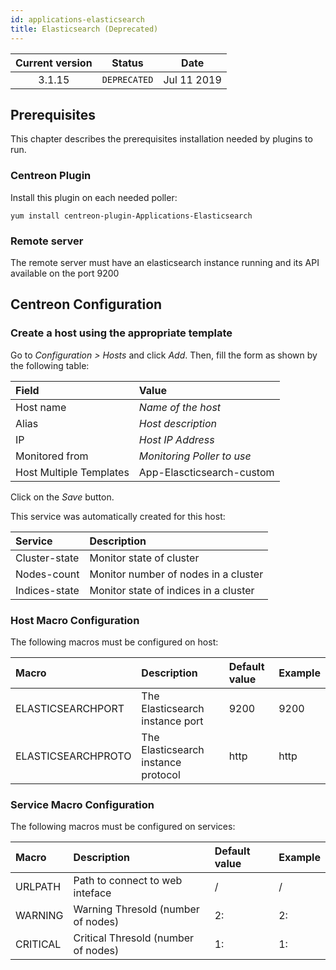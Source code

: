 ```yaml
---
id: applications-elasticsearch
title: Elasticsearch (Deprecated)
---
```


| Current version | Status | Date |
| :-: | :-: | :-: |
| 3.1.15 | `DEPRECATED` | Jul 11 2019 |

## Prerequisites

This chapter describes the prerequisites installation needed by plugins to run.

### Centreon Plugin

Install this plugin on each needed poller:

``` shell
yum install centreon-plugin-Applications-Elasticsearch
```

### Remote server

The remote server must have an elasticsearch instance running and its API available on the port 9200

## Centreon Configuration

### Create a host using the appropriate template

Go to *Configuration \> Hosts* and click *Add*. Then, fill the form as shown by the following table:

| Field                   | Value                      |
| :---------------------- | :------------------------- |
| Host name               | *Name of the host*         |
| Alias                   | *Host description*         |
| IP                      | *Host IP Address*          |
| Monitored from          | *Monitoring Poller to use* |
| Host Multiple Templates | App-Elascticsearch-custom  |

Click on the *Save* button.

This service was automatically created for this host:

| Service       | Description                           |
| :------------ | :------------------------------------ |
| Cluster-state | Monitor state of cluster              |
| Nodes-count   | Monitor number of nodes in a cluster  |
| Indices-state | Monitor state of indices in a cluster |

### Host Macro Configuration

The following macros must be configured on host:

| Macro              | Description                         | Default value | Example |
| :----------------- | :---------------------------------- | :------------ | :------ |
| ELASTICSEARCHPORT  | The Elasticsearch instance port     | 9200          | 9200    |
| ELASTICSEARCHPROTO | The Elasticsearch instance protocol | http          | http    |

### Service Macro Configuration

The following macros must be configured on services:

| Macro    | Description                         | Default value | Example |
| :------- | :---------------------------------- | :------------ | :------ |
| URLPATH  | Path to connect to web inteface     | /             | /       |
| WARNING  | Warning Thresold (number of nodes)  | 2:            | 2:      |
| CRITICAL | Critical Thresold (number of nodes) | 1:            | 1:      |

